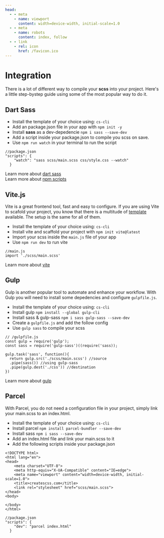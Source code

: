 ```yaml
---
head:
  - - meta
    - name: viewport
      content: width=device-width, initial-scale=1.0
  - - meta
    - name: robots
      content: index, follow
  - - link
    - rel: icon
      href: /favicon.ico
---
```

# Integration

There is a lot of different way to compile your **scss** into your project. Here's a little step-bystep guide using some of the most popular way to do it.

## Dart Sass

- Install the template of your choice using: `cs-cli`
- Add an package.json file in your app with `npm init -y`
- Install **sass** as a dev-depedencie `npm i sass --save-dev`
- Add a script inside your package.json to compile you scss on save.
- Use `npm run watch` in your terminal to run the script

```json:no-line-numbers
//package.json
"scripts": {
    "watch": "sass scss/main.scss css/style.css --watch"
  }
```

Learn more about [dart sass](https://sass-lang.com/dart-sass) <br>
Learn more about [npm scripts](https://docs.npmjs.com/cli/v7/using-npm/scripts)

## Vite.js

Vite is a great frontend tool, fast and easy to configure. If you are using Vite to scafold your project, you know that there is a multitude of [template](https://vitejs.dev/guide/#scaffolding-your-first-vite-project) available. The setup is the same for all of them.

- Install the template of your choice using: `cs-cli`
- Install vite and scaffold your project with `npm init vite@latest`
- Import your scss inside the `main.js` file of your app
- Use `npm run dev` to run vite

```js:no-line-numbers
//main.js
import './scss/main.scss'
```

Learn more about [vite](https://vitejs.dev)

## Gulp

Gulp is another popular tool to automate and enhance your workflow. With Gulp you will need to install some depedencies and configure `gulpfile.js`.

- Install the template of your choice using: `cs-cli`
- Install gulp `npm install --global gulp-cli`
- Install sass & gulp-sass `npm i sass gulp-sass --save-dev`
- Create a `gulpfile.js` and add the follow config
- Use `gulp sass` to compile your scss

```js:no-line-numbers
// /gulpfile.js
const gulp = require('gulp');
const sass = require('gulp-sass')((require('sass));

gulp.task('sass', function(){
  return gulp.src('./scss/main.scss') //source
  .pipe(sass()) //using gulp-sass
  .pipe(gulp.dest('./css')) //destination
})
```

Learn more about [gulp](https://gulpjs.com)

## Parcel

With Parcel, you do not need a configuration file in your project, simply link your main.scss to an index.html.

- Install the template of your choice using: `cs-cli`
- Install parcel `npm install parcel-bundler --save-dev`
- Install sass `npm i sass --save-dev`
- Add an index.html file and link your main.scss to it
- Add the following scripts inside your package.json

```html:no-line-numbers
<!DOCTYPE html>
<html lang="en">
<head>
    <meta charset="UTF-8">
    <meta http-equiv="X-UA-Compatible" content="IE=edge">
    <meta name="viewport" content="width=device-width, initial-scale=1.0">
    <title>createscss.com</title>
    <link rel="stylesheet" href="scss/main.scss">
</head>
<body>

</body>
</html>
```

```json:no-line-numbers
//package.json
"scripts": {
    "dev": "parcel index.html"
  }
```
